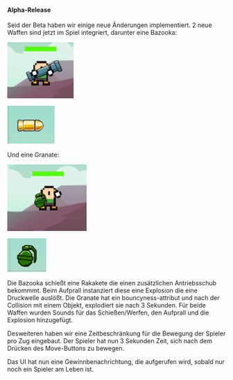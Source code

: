 #### Alpha-Release

Seid der Beta haben wir einige neue Änderungen implementiert.
2 neue Waffen sind jetzt im Spiel integriert, darunter eine Bazooka:

![](./images/BazookaHuman.PNG)

![](./images/BazookaBullet1.PNG)


Und eine Granate:

![](./images/GrenadeHuman.PNG)

![](./images/Grenade1.PNG)

Die Bazooka schießt eine Rakakete die einen zusätzlichen Antriebsschub bekommmt. Beim Aufprall instanziert diese eine Explosion
die eine Druckwelle auslößt.
Die Granate hat ein bouncyness-attribut und nach der Collision mit einem Objekt, explodiert sie nach 3 Sekunden.
Für beide Waffen wurden Sounds für das Schießen/Werfen, den Aufprall und die Explosion hinzugefügt.

Desweiteren haben wir eine Zeitbeschränkung für die Bewegung der Spieler pro Zug eingebaut.
Der Spieler hat nun 3 Sekunden Zeit, sich nach dem Drücken des Move-Buttons zu bewegen.

Das UI hat nun eine Gewinnbenachrichtung, die aufgerufen wird, sobald nur noch ein Spieler am Leben ist.


